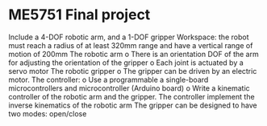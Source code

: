 # ME5751 Final project
Include a 4-DOF robotic arm, and a 1-DOF gripper
Workspace: the robot must reach a radius of at least 320mm range and have a vertical range of motion of 200mm
The robotic arm
o There is an orientation DOF of the arm for adjusting the orientation of the gripper
o Each joint is actuated by a servo motor
The robotic gripper
o The gripper can be driven by an electric motor. 
The controller: 
o Use a programmable a single-board microcontrollers and microcontroller (Arduino board)
o Write a kinematic controller of the robotic arm and the gripper.
  The controller implement the inverse kinematics of the robotic arm
  The gripper can be designed to have two modes: open/close
